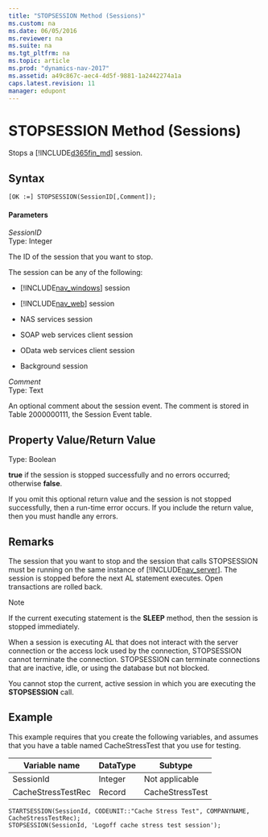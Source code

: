 ```yaml
---
title: "STOPSESSION Method (Sessions)"
ms.custom: na
ms.date: 06/05/2016
ms.reviewer: na
ms.suite: na
ms.tgt_pltfrm: na
ms.topic: article
ms.prod: "dynamics-nav-2017"
ms.assetid: a49c867c-aec4-4d5f-9881-1a2442274a1a
caps.latest.revision: 11
manager: edupont
---
```

# STOPSESSION Method (Sessions)
Stops a [!INCLUDE[d365fin_md](../includes/d365fin_md.md)] session.  
  
## Syntax  
  
```  
[OK :=] STOPSESSION(SessionID[,Comment]);  
```  
  
#### Parameters  
 *SessionID*  
 Type: Integer  
  
 The ID of the session that you want to stop.  
  
 The session can be any of the following:  
  
-   [!INCLUDE[nav_windows](includes/nav_windows_md.md)] session  
  
-   [!INCLUDE[nav_web](includes/nav_web_md.md)] session  
  
-   NAS services session  
  
-   SOAP web services client session  
  
-   OData web services client session  
  
-   Background session  
  
 *Comment*  
 Type: Text  
  
 An optional comment about the session event. The comment is stored in Table 2000000111, the Session Event table.  
  
## Property Value/Return Value  
 Type: Boolean  
  
 **true** if the session is stopped successfully and no errors occurred; otherwise **false**.  
  
 If you omit this optional return value and the session is not stopped successfully, then a run-time error occurs. If you include the return value, then you must handle any errors.  
  
## Remarks  
 The session that you want to stop and the session that calls STOPSESSION must be running on the same instance of [!INCLUDE[nav_server](includes/nav_server_md.md)]. The session is stopped before the next AL statement executes. Open transactions are rolled back.  
  
> [!NOTE]  
>  If the current executing statement is the **SLEEP** method, then the session is stopped immediately.  
  
 When a session is executing AL that does not interact with the server connection or the access lock used by the connection, STOPSESSION cannot terminate the connection. STOPSESSION can terminate connections that are inactive, idle, or using the database but not blocked.  
  
 You cannot stop the current, active session in which you are executing the **STOPSESSION** call.  
  
## Example  
 This example requires that you create the following variables, and assumes that you have a table named CacheStressTest that you use for testing.  
  
|Variable name|DataType|Subtype|  
|-------------------|--------------|-------------|  
|SessionId|Integer|Not applicable|  
|CacheStressTestRec|Record|CacheStressTest|  
  
```  
STARTSESSION(SessionId, CODEUNIT::"Cache Stress Test", COMPANYNAME, CacheStressTestRec);  
STOPSESSION(SessionId, 'Logoff cache stress test session');  
  
```